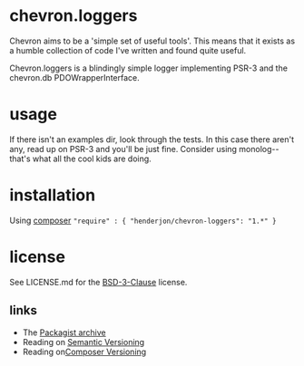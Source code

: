 # chevron.loggers

Chevron aims to be a 'simple set of useful tools'. This means that it
exists as a humble collection of code I've written and found quite useful.

Chevron.loggers is a blindingly simple logger implementing PSR-3 and the
chevron.db PDOWrapperInterface.

# usage

If there isn't an examples dir, look through the tests. In this case there aren't any,
read up on PSR-3 and you'll be just fine. Consider using monolog--that's what all
the cool kids are doing.

# installation

Using [composer](http://getcomposer.org/) `"require" : { "henderjon/chevron-loggers": "1.*" }`

# license

See LICENSE.md for the [BSD-3-Clause](http://opensource.org/licenses/BSD-3-Clause) license.

## links

  - The [Packagist archive](https://packagist.org/packages/henderjon/chevron-loggers)
  - Reading on [Semantic Versioning](http://semver.org/)
  - Reading on[Composer Versioning](https://getcomposer.org/doc/01-basic-usage.md#package-versions)





